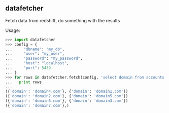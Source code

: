 ## datafetcher

Fetch data from redshift, do something with the results


Usage:

```python
>>> import datafetcher
>>> config = {
...     "dbname": "my_db",
...     "user": "my_user",
...     "password": "my_password",
...     "host": "localhost",
...     "port": 5439
... }
>>> for rows in datafetcher.fetch(config, 'select domain from accounts', batch_size=2):
...   print rows
...
({'domain': 'domain4.com'}, {'domain': 'domain1.com'})
({'domain': 'domain2.com'}, {'domain': 'domain5.com'})
({'domain': 'domain6.com'}, {'domain': 'domain3.com'})
({'domain': 'domain7.com'},)
```
